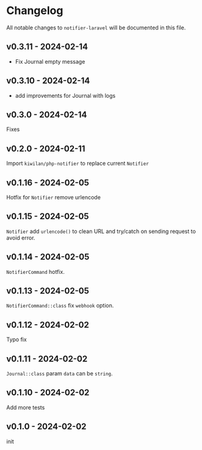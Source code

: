 # Changelog

All notable changes to `notifier-laravel` will be documented in this file.

## v0.3.11 - 2024-02-14

- Fix Journal empty message

## v0.3.10 - 2024-02-14

- add improvements for Journal with logs

## v0.3.0 - 2024-02-14

Fixes

## v0.2.0 - 2024-02-11

Import `kiwilan/php-notifier` to replace current `Notifier`

## v0.1.16 - 2024-02-05

Hotfix for `Notifier` remove urlencode

## v0.1.15 - 2024-02-05

`Notifier` add `urlencode()` to clean URL and try/catch on sending request to avoid error.

## v0.1.14 - 2024-02-05

`NotifierCommand` hotfix.

## v0.1.13 - 2024-02-05

`NotifierCommand::class` fix `webhook` option.

## v0.1.12 - 2024-02-02

Typo fix

## v0.1.11 - 2024-02-02

`Journal::class` param `data` can be `string`.

## v0.1.10 - 2024-02-02

Add more tests

## v0.1.0 - 2024-02-02

init
